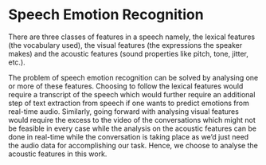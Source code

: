 # Speech Emotion Recognition

There are three classes of features in a speech namely, the lexical features (the vocabulary used), the visual features (the expressions the speaker makes) and the acoustic features (sound properties like pitch, tone, jitter, etc.).

The problem of speech emotion recognition can be solved by analysing one or more of these features. Choosing to follow the lexical features would require a transcript of the speech which would further require an additional step of text extraction from speech if one wants to predict emotions from real-time audio. Similarly, going forward with analysing visual features would require the excess to the video of the conversations which might not be feasible in every case while the analysis on the acoustic features can be done in real-time while the conversation is taking place as we’d just need the audio data for accomplishing our task. Hence, we choose to analyse the acoustic features in this work.
